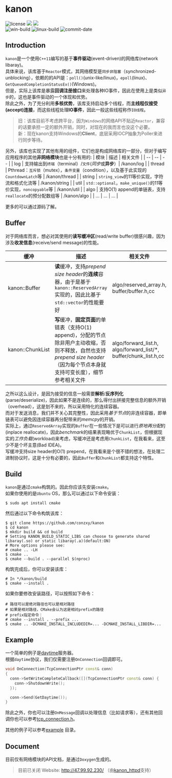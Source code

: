 # kanon
![license](https://img.shields.io/github/license/conzxy/kanon) ![](https://img.shields.io/badge/Language-C%2B%2B11-orange) ![](https://img.shields.io/badge/Platform-Windows%20%7C%20Linux-blue)  
![win-build](https://img.shields.io/github/actions/workflow/status/conzxy/kanon/cmake-windows.yml?label=Win%20build&logo=windows&logoColor=blue) ![linux-build](https://img.shields.io/github/actions/workflow/status/conzxy/kanon/cmake-linux.yml?label=Linux%20build&logo=Linux) ![commit-date](https://img.shields.io/github/last-commit/conzxy/kanon)
## Introduction
`kanon`是一个使用`C++11`编写的基于**事件驱动**(event-driven)的网络库(network libaray)。  
具体来说，该库基于`Reactor`模式，其网络模型是`同步非阻塞`（synchronized-unblocking），依赖的的API是：`poll()`(unix-like/linux)，`epoll`(linux)、`GetQueuedCompletionStatusEx()`(Windows)。  
但是，实际上该库是暴露**回调注册接口**来处理各种IO事件，因此在使用上是类似`异步`的，这也是事件驱动的一个体现和优势。  
除此之外，为了充分利用**多核优势**，该库支持启动多个线程，而**主线程仅接受(accept)连接**，而这些线程处理**IO事件**，因此一般这些线程称作`IO线程`。

> 旧：该库目前不考虑跨平台，因为`Windows`的网络API不贴近`Reactor`，兼容的话要承担一定的额外开销，同时，对现在的我而言也没这个必要。  
> 新：现在kanon支持Windows的**Client**，底层采用IOCP抽象为Poller来进行同步等待。

另外，该库也实现了其他有用的组件，它们也是构成网络库的一部分，但对于编写应用程序的其他**非网络模块**也是十分有用的:
| 模块 | 描述 | 相关文件 |
| -- | -- | -- |
| log | 支持输出到`终端`（terminal）/`文件`(*同步*或**异步**）| /kanon/log |
| thread | Pthread：`互斥锁`（mutex），`条件变量`（condition），以及基于此实现的`CountdownLatch`等 | /kanon/thread |
| string | `string_view`的11等价实现，字符流和格式化流等 | /kanon/string |
| util | `std::optional`，`make_unique()`的11等价实现，`noncopyable`等 | /kanon/util |
| algo | 支持O(1) append的单链表，支持`reallocate`的预分配数组等 | /kanon/algo |
| ... | ... | ... |

更多的可以通过源码了解。

## Buffer
对于网络库而言，想必对其使用的**读写缓冲区**(read/write buffer)很感兴趣，因为涉及**收发信息**(receive/send message)的性能。

| 缓冲 | 描述 | 相关文件 |
| -- | -- | -- |
| kanon::Buffer | **读**缓冲，支持*prepend size header*的**连续**容器，由于是基于`kanon::ReservedArray`实现的，因此比基于`std::vector`的性能要好 | algo/reserved_array.h, buffer/buffer.h,cc | 
| kanon::ChunkList | **写**缓冲，**固定页面**的单链表（支持O(1) append)，分配的节点除非用户主动收缩，否则不释放，自然也支持*prepend size header*（因为每个节点本身就支持可变长度），细节参考相关文件 | algo/forward_list.h, algo/forward_list/\*, buffer/chunk_list.h,cc |

之所以这么设计，是因为接受的信息一般需要**解析**/**反序列化**(parse/deserialize)，因此如果不是连续的，那么得付出拼接完整信息的额外开销（overhead），这是划不来的，所以采用特化的连续容器。  
而对于发送消息，我们并不关心其完整性，因此采用*基于节点*的非连续容器，即单链表可以避免因连续容器再分配带来的*memcpy*的开销。  
实际上，通过`ReservedArray`实现的`Buffer`在一些情况下是可以进行*原地再分配*的(inplace reallocate)，因此*benchmark*的结果表现略优于`ChunkList`，但根据现实的*工作负载*(workload)来考虑，写缓冲还是考虑用`ChunkList`，在我看来，这至少不是个坏主意(Bad IDEA)。  
写缓冲支持size header的O(1) prepend，在我看来是个很不错的想法，在处理二进制协议时，这是十分有必要的，因此`Buffer`和`ChunkList`都支持这个特性。

## Build
`kanon`是通过`cmake`构筑的。因此你应该先安装`cmake`。  
如果你使用的是`Ubuntu` OS，那么可以通过以下命令安装：
```shell
$ sudo apt install cmake
```

然后通过以下命令构筑该库：
```shell
$ git clone https://github.com/conzxy/kanon
$ cd kanon
$ mkdir build && cd build
# Setting KANON_BUILD_STATIC_LIBS can choose to generate shared libaray(.so) or static libaray(.a)(default:ON)
# More options please see:
# cmake .. -LH
$ cmake ..
$ cmake --build . --parallel $(nproc)
```

构筑完成后，你可以安装该库：
```shell
# In */kanon/build
$ cmake --install .
```

如果你要修改安装路径，可以按照如下命令：
```shell
# 路径可以是绝对路径也可以是相对路径
# 如果是相对路径，CMake会认为这是相对prefix的路径
# prefix指定命令：
# cmake --install . --prefix ...
$ cmake .. -DCMAKE_INSTALL_INCLUDEDIR=... -DCMAKE_INSTALL_LIBDIR=...
```

## Example
一个简单的例子是[daytime](https://www.ietf.org/rfc/rfc867.txt)服务器。  
根据`daytime`协议，我们仅需要注册`OnConnection`回调即可。
```cpp
void OnConnection(TcpConnectionPtr const& conn)
{
  conn->SetWriteCompleteCallback([](TcpConnectionPtr const& conn) {
    conn->ShutdownWrite();
  });

  conn->Send(GetDaytime());
}
```
除此之外，你也可以注册`OnMessage`回调以处理信息（比如请求等），还有其他回调你也可以参考[tcp_connection.h](https://github.com/Conzxy/kanon/blob/master/kanon/net/tcp_connection.h)。

其他的例子可以参考[example](https://github.com/Conzxy/kanon/tree/master/example) 目录。
## Document
目前仅有网络模块的API文档，是通过`Doxygen`生成的。

> 目前已关闭
Website: http://47.99.92.230/
（由[kanon_httpd](https://github.com/Conzxy/kanon_httpd)支持）

